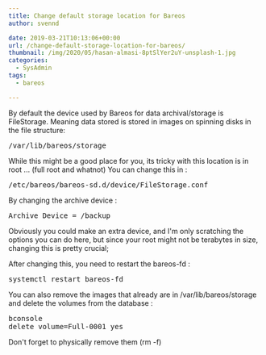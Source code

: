```yaml
---
title: Change default storage location for Bareos
author: svennd

date: 2019-03-21T10:13:06+00:00
url: /change-default-storage-location-for-bareos/
thumbnail: /img/2020/05/hasan-almasi-8ptSlYer2uY-unsplash-1.jpg
categories:
  - SysAdmin
tags:
  - bareos

---
```

By default the device used by Bareos for data archival/storage is FileStorage. Meaning data stored is stored in images on spinning disks in the file structure:

<pre>/var/lib/bareos/storage</pre>

While this might be a good place for you, its tricky with this location is in root ... (full root and whatnot) You can change this in :

<pre>/etc/bareos/bareos-sd.d/device/FileStorage.conf</pre>

By changing the archive device :

<pre>Archive Device = /backup</pre>

Obviously you could make an extra device, and I'm only scratching the options you can do here, but since your root might not be terabytes in size, changing this is pretty crucial;

After changing this, you need to restart the bareos-fd :

<pre>systemctl restart bareos-fd</pre>

You can also remove the images that already are in /var/lib/bareos/storage and delete the volumes from the database :

<pre>bconsole
delete volume=Full-0001 yes</pre>

Don't forget to physically remove them (rm -f)